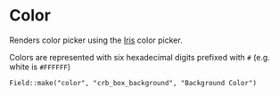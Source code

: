# Color

Renders color picker using the [Iris](http://automattic.github.io/Iris/) color picker.

Colors are represented with six hexadecimal digits prefixed with `#` (e.g. white is `#FFFFFF`)

`Field::make("color", "crb_box_background", "Background Color")`